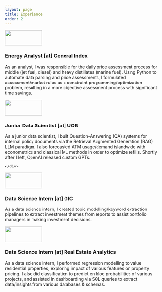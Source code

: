 ```yaml
---
layout: page
title: Experience
order: 2
---
```

<div class="exp">
    <img class="exp2" src="{{ site.imageurl }}/Logos/GX1.png" width='120px' height='50px'>
    <div>
        <h3> Energy Analyst [at] General Index</h3>
        <p>
        As an analyst, I was responsible for the daily price assessment process for middle (jet fuel, diesel) and heavy distillates (marine fuel). 
        Using Python to automate data parsing and price assessments, I formulated assessment/market rules as a constraint programming/optimization problem, resulting in a more objective assessment process with significant time savings. 
        </p>
    </div>
</div>

<div class="exp">
    <img class="exp2" src="{{ site.imageurl }}/Logos/UOB.png" width='120px' height='50px'>
    <div>
        <h3> Junior Data Scientist [at] UOB</h3>
        <p>
        As a junior data scientist, I built Question-Answering (QA) systems for internal policy documents via the Retrieval Augmented Generation (RAG) LLM paradigm.
        I also forecasted ATM usage/demand islandwide with econometrics and classical ML methods in order to optimize refills. Shortly after I left, OpenAI released custom GPTs. 
        </p>

    </div>
</div>

<div class="exp">
    <img class="exp2" src="{{ site.imageurl }}/Logos/GIC.png" width='120px' height='50px'>
    <div>
        <h3> Data Science Intern [at] GIC</h3>
        <p>
        As a data science intern, I created topic modelling/keyword extraction pipelines to extract investment themes from reports to assist portfolio managers in making investment decisions.
        </p>
    </div>
</div>

<div class="exp">
    <img class="exp2" src="{{ site.imageurl }}/Logos/REA.png" width='120px' height='50px'>
    <div>
        <h3> Data Science Intern [at] Real Estate Analytics</h3>
        <p>
         As a data science intern, I performed regression modelling to value residential properties, exploring impact of various features on property pricing. I also did classification to predict en bloc probabilities of various projects, and assisted in dashboarding via SQL queries to extract data/insights from various databases & schemas.
        </p>
    </div>
</div>

